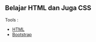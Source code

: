 ## Belajar HTML dan Juga CSS

Tools :
- [HTML](https://html.com/)
- [Bootstrap](https://getbootstrap.com/)